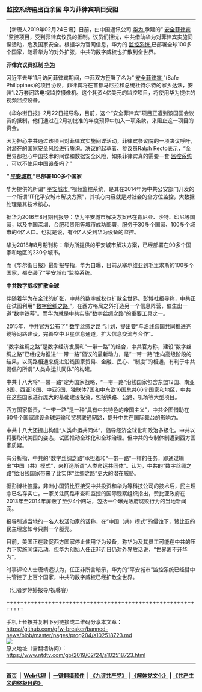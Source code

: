 ### 监控系统输出百余国 华为菲律宾项目受阻
------------------------

<div class="post_content">
 <p>
  【新唐人2019年02月24日讯】日前，由中国通讯公司
  <a href="https://www.ntdtv.com/gb/华为.htm">
   华为
  </a>
  承建的“
  <a href="https://www.ntdtv.com/gb/安全菲律宾.htm">
   安全菲律宾
  </a>
  ”监控项目，受到菲律宾议员的抵制。议员们担忧，中共借助华为对菲律宾实施间谍活动，危及国家安全。根据华为官网信息，华为的
  <a href="https://www.ntdtv.com/gb/监控系统.htm">
   监控系统
  </a>
  已部署全球100多个国家，随着华为的对外扩张，中共的数字威权也扩散到全世界。
 </p>
 <p>
  <strong>
   菲律宾议员抵制
   <a href="https://www.ntdtv.com/gb/华为.htm">
    华为
   </a>
  </strong>
 </p>
 <p>
  习近平去年11月访问菲律宾期间，中菲双方签署了名为“
  <a href="https://www.ntdtv.com/gb/安全菲律宾.htm">
   安全菲律宾
  </a>
  ”(Safe Philippines)的项目协议，菲律宾将在首都马尼拉和总统杜特尔特的家乡达沃，安装1.2万套闭路电视监控摄像机。这个耗资4亿美元的监控项目，将使用华为提供的视频监控设备。
 </p>
 <p>
  《华尔街日报》2月22日报导称，目前，这个“安全菲律宾”项目正遭到该国国会议员的抵制，他们通过在2月初批准的年度预算中加入一项条款，来阻止这一项目的资金。
 </p>
 <p>
  因为担心中共通过该项目对菲律宾实施间谍活动，菲律宾参议院的一项决议呼吁，对潜在的国家安全风险进行质询。决议的起草者、参议员Ralph Recto表示，“全世界都担心中国技术的间谍和数据安全风险，如果菲律宾真的需要一套
  <a href="https://www.ntdtv.com/gb/监控系统.htm">
   监控系统
  </a>
  ，可以不使用中国设备吗？”
 </p>
 <p>
  <strong>
   “
   <a href="https://www.ntdtv.com/gb/平安城市.htm">
    平安城市
   </a>
   ”已部署100多个国家
  </strong>
 </p>
 <p>
  华为提供的所谓“
  <a href="https://www.ntdtv.com/gb/平安城市.htm">
   平安城市
  </a>
  ”视频监控系统，是其在2014年为中共公安部门开发的一个所谓“IT化平安城市解决方案”，其核心内容就是对社会的全方位监控，大数据处理是其技术核心。
 </p>
 <p>
  据华为2016年8月期刊报导：华为平安城市解决方案已在肯尼亚、沙特、印尼等国家，以及中国深圳、合肥和贵阳等城市成功部署，服务于30多个国家、100多个城市的4亿人口。也就是说，有4亿人受到华为设备的监控。
 </p>
 <p>
  华为2018年8月期刊称：华为所提供的平安城市解决方案，已经部署在90多个国家和地区的230个城市。
 </p>
 <p>
  而《华尔街日报》最新报导指，华为自曝，目前从塞尔维亚到毛里求斯的100多个国家，都安装了“平安城市”监控系统。
 </p>
 <p>
  <strong>
   中共数字威权扩散全球
  </strong>
 </p>
 <p>
  伴随着华为在全球的扩张，中共的数字威权也扩散全世界。彭博社报导称，中共正在试图利用“
  <a href="https://www.ntdtv.com/gb/数字丝绸之路.htm">
   数字丝绸之路
  </a>
  ”，在西方格局之外打造另一个信息阵营，催生出一道“数字铁幕”。而华为就是中共实施“数字丝绸之路”的重要工具之一。
 </p>
 <p>
  2015年，中共官方公布了“
  <a href="https://www.ntdtv.com/gb/数字丝绸之路.htm">
   数字丝绸之路
  </a>
  ”计划，提出要“与沿线各国共同推进光缆等网路建设，完善空中卫星信息通道，扩大信息交流与合作”。
 </p>
 <p>
  “数字丝绸之路”是数字经济发展和“一带一路”的结合，中共官方称，建设“数字丝绸之路”已经成为推进“一带一路”倡议的最新动力，是“一带一路”走向高级阶段的结果，以网路相通来促进沿线国家贸易、金融、民心、“制度”的相通，有利于中共提倡的所谓“人类命运共同体”的构建。
 </p>
 <p>
  中共十八大将“一带一路”定为国家战略，“一带一路”沿线国家包含东盟12国、南亚8国、西亚18国、中亚5国、独联体7国和中东欧16国总共66个国家和地区，中共在这些国家进行庞大的基础建设投资，包括铁路、公路、机场等大型项目。
 </p>
 <p>
  西方国家指责，“一带一路”是一种“具有中共特色的帝国主义”，中共企图借助在60多个国家建设全球运输和贸易联通网路，提升中共在国际舞台的影响力。
 </p>
 <p>
  中共十八大还提出构建“人类命运共同体”，倡导经济全球化和政治多极化。中共以将要取代美国的姿态，试图推动全球化和全球治理。但中共的专制体制遭到西方国家质疑。
 </p>
 <p>
  有分析指，中共的“数字丝绸之路”承担着和“一带一路”一样的任务，即通过输出“中国（共）模式”，来打造所谓“人类命运共同体”。认为，中共的“数字丝绸之路”给沿线国家带来了比实体“丝绸之路”更大的潜在威胁。
 </p>
 <p>
  据彭博社披露，非洲小国赞比亚接受中共投资和华为等科技公司的技术后，民主理念已名存实亡。一家关注网路审查和监控的国际观察组织指出，赞比亚政府在2013年至2014年屏蔽了至少4个网站，包括一个曝光政府腐败行为的当地新闻网。
 </p>
 <p>
  报导引述当地的一名人权活动家的话称，在“中国（共）模式”的侵蚀下，赞比亚的民主理念如今只剩一个躯壳。
 </p>
 <p>
  目前，美国正在敦促西方国家停止使用华为设备，称华为及其员工可能在中共的压力下实施间谍活动。但华为创始人任正非近日仍对外界放话说，“世界离不开华为”。
 </p>
 <p>
  时事评论人士唐靖远认为，任正非所言暗示，华为的“平安城市”监控系统已经替中共管控了上百个国家，中共的数字威权已经扩散全世界。
 </p>
 <p>
  （记者罗婷婷报导/祝馨睿）
 </p>
 <div class="single_ad">
 </div>
</div>

+++++++++++++++++++++++++++++++++++++++++++++++++++++++++++<br/><br/>
手机上长按并复制下列链接或二维码分享本文章：<br/>
https://github.com/gfw-breaker/banned-news/blob/master/pages/prog204/a102518723.md <br/>
<a href='https://github.com/gfw-breaker/banned-news/blob/master/pages/prog204/a102518723.md'><img src='https://github.com/gfw-breaker/banned-news/blob/master/pages/prog204/a102518723.md.png'/></a> <br/>
原文地址（需翻墙访问）：https://www.ntdtv.com/gb/2019/02/24/a102518723.html


------------------------
#### [首页](https://github.com/gfw-breaker/banned-news/blob/master/README.md) &nbsp;|&nbsp; [Web代理](https://github.com/labour-camp/helloworld) &nbsp;|&nbsp; [一键翻墙软件](https://github.com/gfw-breaker/nogfw/blob/master/README.md) &nbsp;| [《九评共产党》](https://github.com/gfw-breaker/9ping.md/blob/master/README.md#九评之一评共产党是什么) | [《解体党文化》](https://github.com/gfw-breaker/jtdwh.md/blob/master/README.md) | [《共产主义的终极目的》](https://github.com/gfw-breaker/gczydzjmd.md/blob/master/README.md)

